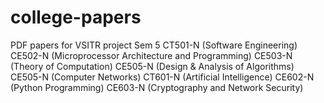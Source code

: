 # college-papers
PDF papers for VSITR project
Sem 5
 CT501-N (Software Engineering)
 CE502-N (Microprocessor Architecture and Programming)
 CE503-N (Theory of Computation)
 CE505-N (Design & Analysis of Algorithms)
 CE505-N (Computer Networks)
 CT601-N (Artificial Intelligence)
 CE602-N (Python Programming)
 CE603-N (Cryptography and Network Security)

 
